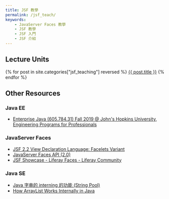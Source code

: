 ```yaml
---
title: JSF 教學
permalink: /jsf_teach/
keywords:
    - JavaServer Faces 教學
    - JSF 教學
    - JSF 入門
    - JSF 介紹
---
```


## Lecture Units

{% for post in site.categories["jsf_teaching"] reversed %}
<a href="{{ post.url }}">{{ post.title }}</a>
{% endfor %}

## Other Resources

### Java EE
- [Enterprise Java (605.784.31) Fall 2019 @  John's Hopkins University, Engineering Programs for Professionals](https://webdev.jhuep.com/~jcs/ejava-javaee/)

### JavaServer Faces
- [JSF 2.2 View Declaration Language: Facelets Variant](https://docs.oracle.com/javaee/7/javaserver-faces-2-2/vdldocs-facelets/index.html)
- [JavaServer Faces API (2.0)](https://docs.oracle.com/cd/E17802_01/j2ee/javaee/javaserverfaces/2.0/docs/api/)
- [JSF Showcase - Liferay Faces - Liferay Community](https://faces.liferay.dev/jsf-showcase)

### Java SE
- [Java 字串的 interning 的功能 (String Pool)](https://www.baeldung.com/java-string-pool)
- [How ArrayList Works Internally in Java](https://codenuclear.com/how-arraylist-works-internally-java/)